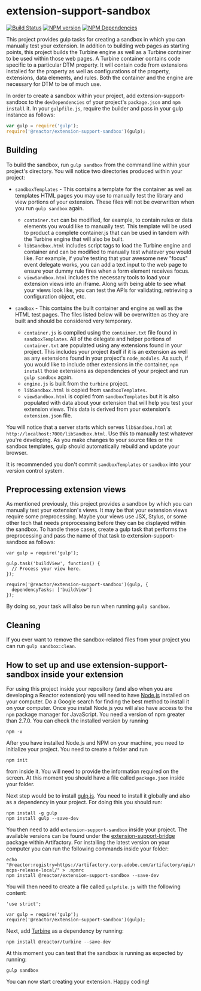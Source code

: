 # extension-support-sandbox
[![Build Status][status-image]][status-url] [![NPM version][npm-image]][npm-url] [![NPM Dependencies][npm-dependencies-image]][npm-dependencies-url]

This project provides gulp tasks for creating a sandbox in which you can manually test your extension. In addition to building web pages as starting points, this project builds the Turbine engine as well as a Turbine container to be used within those web pages. A Turbine container contains code specific to a particular DTM property. It will contain code from extensions installed for the property as well as configurations of the property, extensions, data elements, and rules. Both the container and the engine are necessary for DTM to be of much use.

In order to create a sandbox within your project, add extension-support-sandbox to the `devDependencies` of your project's `package.json` and `npm install` it. In your `gulpfile.js`, require the builder and pass in your gulp instance as follows:

```javascript
var gulp = require('gulp');
require('@reactor/extension-support-sandbox')(gulp);
```

## Building

To build the sandbox, run `gulp sandbox` from the command line within your project's directory. You will notice two directories produced within your project:

* `sandboxTemplates` - This contains a template for the container as well as templates HTML pages you may use to manually test the library and view portions of your extension. These files will not be overwritten when you run `gulp sandbox` again.
  * `container.txt` can be modified, for example, to contain rules or data elements you would like to manually test. This template will be used to product a complete container.js that can be used in tandem with the Turbine engine that will also be built.
  * `libSandbox.html` includes script tags to load the Turbine engine and container and can be modified to manually test whatever you would like. For example, if you're testing that your awesome new "focus" event delegate works, you can add a text input to the web page to ensure your dummy rule fires when a form element receives focus.
  * `viewSandbox.html` includes the necessary tools to load your extension views into an iframe. Along with being able to see what your views look like, you can test the APIs for validating, retrieving a configuration object, etc.

* `sandbox` - This contains the built container and engine as well as the HTML test pages. The files listed below will be overwritten as they are built and should be considered very temporary.
  * `container.js` is compiled using the `container.txt` file found in `sandboxTemplates`. All of the delegate and helper portions of `container.txt` are populated using any extensions found in your project. This includes your project itself if it is an extension as well as any extensions found in your project's `node_modules`. As such, if you would like to include other extensions in the container, `npm install` those extensions as dependencies of your project and run `gulp sandbox` again.
  * `engine.js` is built from the `turbine` project.
  * `libSandbox.html` is copied from `sandboxTemplates`.
  * `viewSandbox.html` is copied from `sandboxTemplates` but it is also populated with data about your extension that will help you test your extension views. This data is derived from your extension's `extension.json` file.

You will notice that a server starts which serves `libSandbox.html` at `http://localhost:7000/libSandbox.html`. Use this to manually test whatever you're developing. As you make changes to your source files or the sandbox templates, gulp should automatically rebuild and update your browser.

It is recommended you don't commit `sandboxTemplates` or `sandbox` into your version control system.

## Preprocessing extension views

As mentioned previously, this project provides a sandbox by which you can manually test your extension's views. It may be that your extension views require some preprocessing. Maybe your views use JSX, Stylus, or some other tech that needs preprocessing before they can be displayed within the sandbox. To handle these cases, create a gulp task that performs the preprocessing and pass the name of that task to extension-support-sandbox as follows:

```javacript
var gulp = require('gulp');

gulp.task('buildView', function() {
  // Process your view here.
});

require('@reactor/extension-support-sandbox')(gulp, {
  dependencyTasks: ['buildView']
});
```

By doing so, your task will also be run when running `gulp sandbox`.

## Cleaning

If you ever want to remove the sandbox-related files from your project you can run `gulp sandbox:clean`.

[status-url]: https://dtm-builder.ut1.mcps.adobe.net/job/extension-support-sandbox
[status-image]: https://dtm-builder.ut1.mcps.adobe.net/buildStatus/icon?job=extension-support-sandbox
[npm-url]: https://artifactory.corp.adobe.com/artifactory/webapp/#/artifacts/browse/tree/General/npm-mcps-release-local/@reactor/extension-support-sandbox/-/@reactor
[npm-image]: https://dtm-builder.ut1.mcps.adobe.net/view/Reactor-Frontend/job/extension-support-sandbox/ws/badges/npm.svg
[npm-dependencies-url]: https://dtm-builder.ut1.mcps.adobe.net/view/Reactor-Frontend/job/extension-support-sandbox/ws/dependencies.txt
[npm-dependencies-image]: https://dtm-builder.ut1.mcps.adobe.net/view/Reactor-Frontend/job/extension-support-sandbox/ws/badges/dependencies.svg

## How to set up and use extension-support-sandbox inside your extension

For using this project inside your repository (and also when you are developing a Reactor extension) you will need to have [Node.js](https://nodejs.org/en/) installed on your computer. Do a Google search for finding the best method to install it on your computer. Once you install Node.js you will also have access to the `npm` package manager for JavaScript. You need a version of npm greater than 2.7.0. You can check the installed version by running
```
npm -v
```

After you have installed Node.js and NPM on your machine, you need to initialize your project. You need to create a folder and run

```
npm init
```

from inside it. You will need to provide the information required on the screen. At this moment you should have a file called `package.json` inside your folder.

Next step would be to install [gulp.js](http://gulpjs.com/). You need to install it globally and also as a dependency in your project. For doing this you should run:
 ```
 npm install -g gulp
 npm install gulp --save-dev
 ```

You then need to add `extension-support-sandbox` inside your project. The available versions can be found under the [extension-support-bridge](https://artifactory.corp.adobe.com/artifactory/webapp/#/artifacts/browse/tree/General/npm-mcps-release-local/@reactor/extension-support-bridge/-/@reactor) package within Artifactory. For installing the latest version on your computer you can run the following commands inside your folder:
```
echo "@reactor:registry=https://artifactory.corp.adobe.com/artifactory/api/npm/npm-mcps-release-local/" > .npmrc
npm install @reactor/extension-support-sandbox --save-dev
```

You will then need to create a file called `gulpfile.js` with the following content:
```
'use strict';

var gulp = require('gulp');
require('@reactor/extension-support-sandbox')(gulp);
```

Next, add [Turbine](https://git.corp.adobe.com/reactor/turbine) as a dependency by running:
```
npm install @reactor/turbine --save-dev
```

At this moment you can test that the sandbox is running as expected by running:
```
gulp sandbox
```

You can now start creating your extension. Happy coding!
